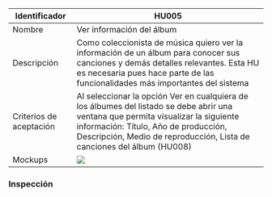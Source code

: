 | Identificador           | HU005              | 
|-------------------------|------------------------------| 
| Nombre                  | Ver información del álbum                  | 
| Descripción             | Como coleccionista de música quiero ver la información de un álbum para conocer sus canciones y demás detalles relevantes. Esta HU es necesaria pues hace parte de las funcionalidades más importantes del sistema | 
| Criterios de aceptación | Al seleccionar la opción Ver en cualquiera de los álbumes del listado se debe abrir una ventana que permita visualizar la siguiente información: Título, Año de producción, Descripción, Medio de reproducción, Lista de canciones del álbum (HU008)|
| Mockups                 | ![](https://github.com/MISW-4101-Practicas/TutorialCanciones/wiki/mockups/informacion_album.png)                 | 

### Inspección
